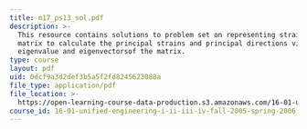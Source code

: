 ```yaml
---
title: m17_ps13_sol.pdf
description: >-
  This resource contains solutions to problem set on representing strains as a
  matrix to calculate the principal strains and principal directions via the
  eigenvalue and eigenvectorsof the matrix.
type: course
layout: pdf
uid: 0dcf9a3d2def3b5a5f2fd8245623088a
file_type: application/pdf
file_location: >-
  https://open-learning-course-data-production.s3.amazonaws.com/16-01-unified-engineering-i-ii-iii-iv-fall-2005-spring-2006/0dcf9a3d2def3b5a5f2fd8245623088a_m17_ps13_sol.pdf
course_id: 16-01-unified-engineering-i-ii-iii-iv-fall-2005-spring-2006
---
```

